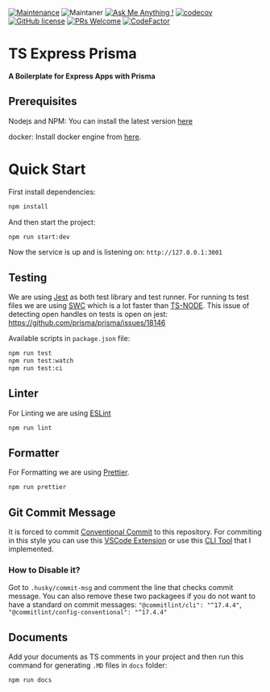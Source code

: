 [![Maintenance](https://img.shields.io/badge/Maintained%3F-yes-green.svg)](https://github.com/pshaddel/ts-express-prisma-rest/commits/master)
![Maintaner](https://img.shields.io/badge/maintainer-Poorshad-blue)
[![Ask Me Anything !](https://img.shields.io/badge/Ask%20me-anything-1abc9c.svg)](https://github.com/pshaddel)
[![codecov](https://codecov.io/gh/persian-tools/persian-tools/branch/master/graph/badge.svg)](https://codecov.io/gh/persian-tools/persian-tools)
[![GitHub license](https://img.shields.io/badge/license-MIT-blue.svg)](https://github.com/pshaddel/ts-express-prisma-rest/blob/master/LICENSE)
[![PRs Welcome](https://img.shields.io/badge/PRs-welcome-orange.svg)](https://github.com/pshaddel/ts-express-prisma-rest/compare)
[![CodeFactor](https://www.codefactor.io/repository/github/pshaddel/ts-express-prisma-rest/badge)](https://www.codefactor.io/repository/github/pshaddel/ts-express-prisma-rest)


# TS Express Prisma
<b>A Boilerplate for Express Apps with Prisma</b>

## Prerequisites
Nodejs and NPM: You can install the latest version [here](https://nodejs.org/en/download)

docker: Install docker engine from [here](https://docs.docker.com/get-docker/).

# Quick Start
First install dependencies:
```bash
npm install
```

And then start the project:
```bash
npm run start:dev
```

Now the service is up and is listening on: `http://127.0.0.1:3001`


## Testing
We are using [Jest](https://jestjs.io/) as both test library and test runner. For running ts test files we are using [SWC](https://swc.rs/docs/usage/jest) which is a lot faster than [TS-NODE](https://github.com/TypeStrong/ts-node). 
This issue of detecting open handles on tests is open on jest: https://github.com/prisma/prisma/issues/18146

Available scripts in `package.json` file:
```bash
npm run test
npm run test:watch
npm run test:ci
```

## Linter
For Linting we are using [ESLint](https://eslint.org/)
```bash
npm run lint
```
## Formatter
For Formatting we are using [Prettier](https://prettier.io/).
```bash
npm run prettier
```
## Git Commit Message
It is forced to commit [Conventional Commit](https://www.conventionalcommits.org/en/v1.0.0/) to this repository. For commiting in this style you can use this [VSCode Extension](https://marketplace.visualstudio.com/items?itemName=vivaxy.vscode-conventional-commits) or use this [CLI Tool](https://github.com/pshaddel/homebrew-conventionalcommit) that I implemented.
### How to Disable it? 

Got to `.husky/commit-msg` and comment the line that checks commit message. You can also remove these two packagees if you do not want to have a standard on commit messages: `"@commitlint/cli": "^17.4.4"`, `"@commitlint/config-conventional": "^17.4.4"`

## Documents
Add your documents as TS comments in your project and then run this command for generating `.MD` files in `docs` folder:

```bash
npm run docs
```